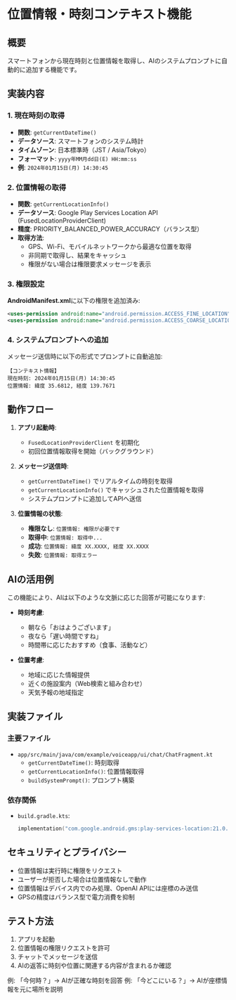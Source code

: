 # 位置情報・時刻コンテキスト機能

## 概要
スマートフォンから現在時刻と位置情報を取得し、AIのシステムプロンプトに自動的に追加する機能です。

## 実装内容

### 1. 現在時刻の取得
- **関数**: `getCurrentDateTime()`
- **データソース**: スマートフォンのシステム時計
- **タイムゾーン**: 日本標準時（JST / Asia/Tokyo）
- **フォーマット**: `yyyy年MM月dd日(E) HH:mm:ss`
- **例**: `2024年01月15日(月) 14:30:45`

### 2. 位置情報の取得
- **関数**: `getCurrentLocationInfo()`
- **データソース**: Google Play Services Location API (FusedLocationProviderClient)
- **精度**: PRIORITY_BALANCED_POWER_ACCURACY（バランス型）
- **取得方法**:
  - GPS、Wi-Fi、モバイルネットワークから最適な位置を取得
  - 非同期で取得し、結果をキャッシュ
  - 権限がない場合は権限要求メッセージを表示

### 3. 権限設定
**AndroidManifest.xml**に以下の権限を追加済み:
```xml
<uses-permission android:name="android.permission.ACCESS_FINE_LOCATION" />
<uses-permission android:name="android.permission.ACCESS_COARSE_LOCATION" />
```

### 4. システムプロンプトへの追加
メッセージ送信時に以下の形式でプロンプトに自動追加:
```
【コンテキスト情報】
現在時刻: 2024年01月15日(月) 14:30:45
位置情報: 緯度 35.6812, 経度 139.7671
```

## 動作フロー

1. **アプリ起動時**:
   - `FusedLocationProviderClient` を初期化
   - 初回位置情報取得を開始（バックグラウンド）

2. **メッセージ送信時**:
   - `getCurrentDateTime()` でリアルタイムの時刻を取得
   - `getCurrentLocationInfo()` でキャッシュされた位置情報を取得
   - システムプロンプトに追加してAPIへ送信

3. **位置情報の状態**:
   - **権限なし**: `位置情報: 権限が必要です`
   - **取得中**: `位置情報: 取得中...`
   - **成功**: `位置情報: 緯度 XX.XXXX, 経度 XX.XXXX`
   - **失敗**: `位置情報: 取得エラー`

## AIの活用例

この機能により、AIは以下のような文脈に応じた回答が可能になります:

- **時刻考慮**:
  - 朝なら「おはようございます」
  - 夜なら「遅い時間ですね」
  - 時間帯に応じたおすすめ（食事、活動など）

- **位置考慮**:
  - 地域に応じた情報提供
  - 近くの施設案内（Web検索と組み合わせ）
  - 天気予報の地域指定

## 実装ファイル

### 主要ファイル
- `app/src/main/java/com/example/voiceapp/ui/chat/ChatFragment.kt`
  - `getCurrentDateTime()`: 時刻取得
  - `getCurrentLocationInfo()`: 位置情報取得
  - `buildSystemPrompt()`: プロンプト構築

### 依存関係
- `build.gradle.kts`:
  ```kotlin
  implementation("com.google.android.gms:play-services-location:21.0.1")
  ```

## セキュリティとプライバシー

- 位置情報は実行時に権限をリクエスト
- ユーザーが拒否した場合は位置情報なしで動作
- 位置情報はデバイス内でのみ処理、OpenAI APIには座標のみ送信
- GPSの精度はバランス型で電力消費を抑制

## テスト方法

1. アプリを起動
2. 位置情報の権限リクエストを許可
3. チャットでメッセージを送信
4. AIの返答に時刻や位置に関連する内容が含まれるか確認

例: 「今何時？」→ AIが正確な時刻を回答
例: 「今どこにいる？」→ AIが座標情報を元に場所を説明

